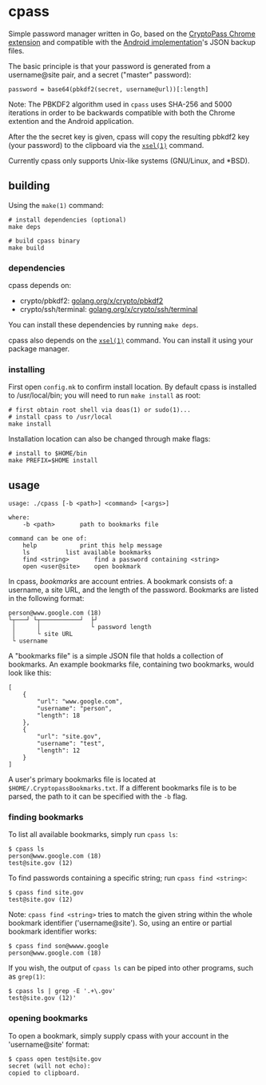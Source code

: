 # cpass
Simple password manager written in Go, based on the [CryptoPass Chrome extension](https://github.com/dchest/cryptopass/ "CryptoPass GitHub") and compatible with the [Android implementation](https://f-droid.org/en/packages/krasilnikov.alexey.cryptopass/ "CryptoPass Android F-Droid Page")'s JSON backup files.

The basic principle is that your password is generated from a username@site pair, and a  secret ("master" password):

	password = base64(pbkdf2(secret, username@url))[:length]

Note: The PBKDF2 algorithm used in `cpass` uses SHA-256 and 5000 iterations in order to be backwards compatible with both the Chrome extention and the Android application.

After the the secret key is given, cpass will copy the resulting pbkdf2 key (your password) to the clipboard via the [`xsel(1)`](http://www.vergenet.net/~conrad/software/xsel/ "xsel Homepage") command.

Currently cpass only supports Unix-like systems (GNU/Linux, and \*BSD).

## building
Using the `make(1)` command:

	# install dependencies (optional)
	make deps
	
	# build cpass binary
	make build

### dependencies
cpass depends on:

* crypto/pbkdf2: [golang.org/x/crypto/pbkdf2](https://golang.org/x/crypto/pbkdf2)
* crypto/ssh/terminal: [golang.org/x/crypto/ssh/terminal](golang.org/x/crypto/ssh/terminal)

You can install these dependencies by running `make deps`.

cpass also depends on the [`xsel(1)`](http://www.vergenet.net/~conrad/software/xsel/ "xsel Homepage") command. You can install it using your package manager.

### installing
First open `config.mk` to confirm install location. By default cpass is installed to /usr/local/bin; you will need to run `make install` as root:

	# first obtain root shell via doas(1) or sudo(1)...
	# install cpass to /usr/local
	make install

Installation location can also be changed through make flags:

	# install to $HOME/bin
	make PREFIX=$HOME install

## usage

	usage: ./cpass [-b <path>] <command> [<args>]
	
	where:
		-b <path>		path to bookmarks file
	
	command can be one of:
		help			print this help message
		ls			list available bookmarks
		find <string>		find a password containing <string>
		open <user@site>	open bookmark

In cpass, _bookmarks_ are account entries. A bookmark consists of: a username, a site URL, and the length of the password. Bookmarks are listed in the following format:

	person@www.google.com (18)
	└┬───┘ └┬───────────┘  ├┘
	 │      │              └ password length
	 │      └ site URL
	 └ username

A "bookmarks file" is a simple JSON file that holds a collection of bookmarks. An example bookmarks file, containing two bookmarks, would look like this:

	[
		{
			"url": "www.google.com",
			"username": "person",
			"length": 18
		},
		{
			"url": "site.gov",
			"username": "test",
			"length": 12
		}
	]

A user's primary bookmarks file is located at `$HOME/.CryptopassBookmarks.txt`. If a different bookmarks file is to be parsed, the path to it can be specified with the `-b` flag.

### finding bookmarks
To list all available bookmarks, simply run `cpass ls`:

	$ cpass ls
	person@www.google.com (18)
	test@site.gov (12)

To find passwords containing a specific string; run `cpass find <string>`:

	$ cpass find site.gov
	test@site.gov (12)

Note: `cpass find <string>` tries to match the given string within the whole bookmark identifier ('username@site'). So, using an entire or partial bookmark identifier works:

	$ cpass find son@wwww.google
	person@www.google.com (18)

If you wish, the output of `cpass ls` can be piped into other programs, such as `grep(1)`:

	$ cpass ls | grep -E '.+\.gov'
	test@site.gov (12)'

### opening bookmarks
To open a bookmark, simply supply cpass with your account in the 'username@site' format:

	$ cpass open test@site.gov
	secret (will not echo): 
	copied to clipboard.
